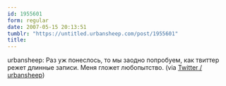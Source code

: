 ```yaml
---
id: 1955601
form: regular
date: 2007-05-15 20:13:51
tumblr: "https://untitled.urbansheep.com/post/1955601"
title:
---
```


<p>urbansheep: Раз уж понеслось, то мы заодно попробуем, как твиттер режет длинные записи. Меня гложет любопытство. (via <a href="http://twitter.com/urbansheep/statuses/65055602">Twitter / urbansheep</a>)</p>


